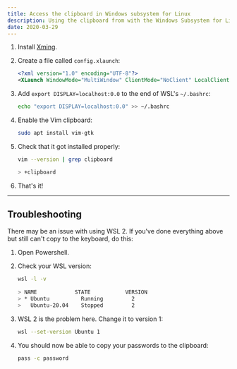 ```yaml
---
title: Access the clipboard in Windows subsystem for Linux
description: Using the clipboard from with the Windows Subsystem for Linux (WSL) sounds like a very niche thing to do. But if you're using the Unix Pass password manager, like I do, then it's absolutely necessary. This post briefly goes over how to enable the clipboard, and some issues you might run into.
date: 2020-03-29
---
```


1. Install [Xming](https://sourceforge.net/projects/vcxsrv/files/vcxsrv/1.20.6.0/vcxsrv-64.1.20.6.0.installer.exe/download?use_mirror=astuteinternet&r=https%3A%2F%2Fsourceforge.net%2Fprojects%2Fvcxsrv%2F&use_mirror=astuteinternet#).
1. Create a file called `config.xlaunch`:

	```xml
	<?xml version="1.0" encoding="UTF-8"?>
	<XLaunch WindowMode="MultiWindow" ClientMode="NoClient" LocalClient="False" Display="-1" LocalProgram="xcalc" RemoteProgram="xterm" RemotePassword="" PrivateKey="" RemoteHost="" RemoteUser="" XDMCPHost="" XDMCPBroadcast="False" XDMCPIndirect="False" Clipboard="True" ClipboardPrimary="True" ExtraParams="" Wgl="True" DisableAC="False" XDMCPTerminate="False"/>
	```

1. Add `export DISPLAY=localhost:0.0` to the end of WSL's `~/.bashrc`:

	```bash
	echo "export DISPLAY=localhost:0.0" >> ~/.bashrc
	```

1. Enable the Vim clipboard:

	```bash
	sudo apt install vim-gtk
	```

1. Check that it got installed properly:

	```bash
	vim --version | grep clipboard

	> +clipboard
	```

1. That's it!

---

## Troubleshooting

There may be an issue with using WSL 2. If you've done everything above but still can't copy to the keyboard, do this:

1. Open Powershell.
1. Check your WSL version:

	```bash
	wsl -l -v
  
  	> NAME            STATE           VERSION
	> * Ubuntu          Running         2
  	>   Ubuntu-20.04    Stopped         2
	```
	
1. WSL 2 is the problem here. Change it to version 1:

	```bash
	wsl --set-version Ubuntu 1
	```
	
1. You should now be able to copy your passwords to the clipboard:

	```bash
	pass -c password
	```

